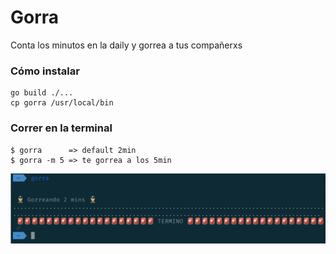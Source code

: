 # Gorra
Conta los minutos en la daily y gorrea a tus compañerxs 

### Cómo instalar
```
go build ./... 
cp gorra /usr/local/bin
```

### Correr en la terminal
```
$ gorra      => default 2min
$ gorra -m 5 => te gorrea a los 5min
```


![ScreenShot](/Screen%20Shot%202020-08-14%20at%2010.09.34.png)
